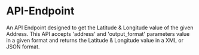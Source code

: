 # API-Endpoint
An API Endpoint designed to get the Latitude &amp; Longitude value of the given Address. This API accepts 'address' and 'output_format' parameters value in a given format and returns the Latitude &amp; Longitude value in a XML or JSON format.
